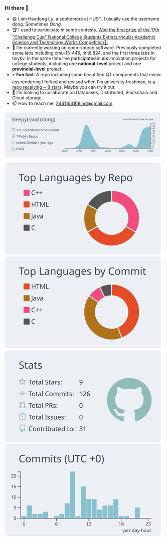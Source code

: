 ### Hi there 👋

- 😄 I am Haodong Lu, a sophomore at HUST. I usually use the username dong. Sometimes *Dong.*
- 🏆 I used to participate in some contests. [ Won the first prize of the 17th "Challenge Cup" National College Students Extracurricular Academic Science and Technology Works Competition🥇. ](http://mse.hust.edu.cn/info/1180/11133.htm) 
- 🔭 I’m currently working on open-source software. Previously completed some labs including cmu-15-445, mit6.824, and the first three labs in tinykv. In the same time I've participated in **six** innovation projects for college students, including one **national-level** project and one **provincial-level** project.
- ⚡ **Fun fact**: A repo including some beautified QT components that mimic css rendering I forked and revised when I'm university freshman, is [a repo receiving ~ 8 stars](https://github.com/Rapiz1/DungeonRush). Maybe you can try it out.
- 👯 I’m looking to collaborate on Databases, Distributed, Blockchain and Cloud storage.
- 📫 How to reach me: 2441164168lhd@gmail.com

<!---
SleepyLGod/SleepyLGod is a ✨ special ✨ repository because its `README.md` (this file) appears on your GitHub profile.
You can click the Preview link to take a look at your changes.
--->

<!---
[![Top Langs](https://github-readme-stats.vercel.app/api/top-langs/?username=SleepyLGod&layout=compact&hide=html,tex)](https://github.com/anuraghazra/github-readme-stats)
[![dong's GitHub stats](https://github-readme-stats.vercel.app/api?username=SleepyLGod&show_icons=true&theme=vue&count_private=true)](https://github.com/anuraghazra/github-readme-stats)
--->

[![](https://raw.githubusercontent.com/SleepyLGod/github-profile-summary-cards/master/profile-summary-card-output/nord_bright/0-profile-details.svg)](https://github.com/vn7n24fzkq/github-profile-summary-cards)

[![](https://raw.githubusercontent.com/SleepyLGod/github-profile-summary-cards/master/profile-summary-card-output/nord_bright/1-repos-per-language.svg)](https://github.com/vn7n24fzkq/github-profile-summary-cards) [![](https://raw.githubusercontent.com/SleepyLGod/github-profile-summary-cards/master/profile-summary-card-output/nord_bright/2-most-commit-language.svg)](https://github.com/vn7n24fzkq/github-profile-summary-cards)
[![](https://raw.githubusercontent.com/SleepyLGod/github-profile-summary-cards/master/profile-summary-card-output/nord_bright/3-stats.svg)](https://github.com/vn7n24fzkq/github-profile-summary-cards) [![](https://raw.githubusercontent.com/SleepyLGod/github-profile-summary-cards/master/profile-summary-card-output/nord_bright/4-productive-time.svg)](https://github.com/vn7n24fzkq/github-profile-summary-cards)
